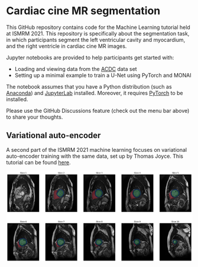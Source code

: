 # Cardiac cine MR segmentation
This GitHub repository contains code for the Machine Learning tutorial held at ISMRM 2021. This repository is specifically about the segmentation task, in which participants segment the left ventricular cavity and myocardium, and the right ventricle in cardiac cine MR images. 

Jupyter notebooks are provided to help participants get started with:
* Loading and viewing data from the [ACDC](https://www.creatis.insa-lyon.fr/Challenge/acdc/) data set
* Setting up a minimal example to train a U-Net using PyTorch and MONAI

The notebook assumes that you have a Python distribution (such as [Anaconda](https://www.anaconda.com/products/individual)) and [JupyterLab](https://jupyter.org/) installed. Moreover, it requires [PyTorch](https://pytorch.org/) to be installed. 

Please use the GitHub Discussions feature (check out the menu bar above) to share your thoughts.

## Variational auto-encoder
A second part of the ISMRM 2021 machine learning focuses on variational auto-encoder training with the same data, set up by Thomas Joyce. This tutorial can be found [here](https://gitlab.ethz.ch/joycet/cardiacvae).

<img src="CineMR.png" alt="Cine MR image" width="1000">

